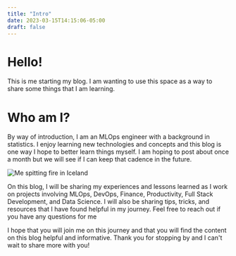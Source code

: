 ```yaml
---
title: "Intro"
date: 2023-03-15T14:15:06-05:00
draft: false
---
```


# Hello! 

This is me starting my blog. I am wanting to use this space as a way to share some things that I am learning.

# Who am I? 
By way of introduction, I am an MLOps engineer with a background in statistics. I enjoy learning new technologies and concepts and this blog is one way I hope to better learn things myself. I am hoping to post about once a month but we will see if I can keep that cadence in the future. 

![Me spitting fire in Iceland](/img/Fire.png)


On this blog, I will be sharing my experiences and lessons learned as I work on projects involving MLOps, DevOps, Finance, Productivity, Full Stack Development, and Data Science. I will also be sharing tips, tricks, and resources that I have found helpful in my journey. Feel free to reach out if you have any questions for me

I hope that you will join me on this journey and that you will find the content on this blog helpful and informative. Thank you for stopping by and I can't wait to share more with you!
